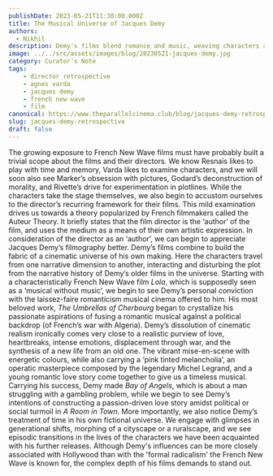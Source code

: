 ```yaml
---
publishDate: 2023-05-21T11:30:00.000Z
title: The Musical Universe of Jacques Demy
authors:
  - Nikhil
description: Demy's films blend romance and music, weaving characters and narratives amid social and political themes, revealing his distinctive storytelling approach.
image: ../../src/assets/images/blog/20230521-jacques-demy.jpg
category: Curator's Note
tags:
    - director retrospective
    - agnes varda
    - jacques demy
    - french new wave
    - film
canonical: https://www.theparallelcinema.club/blog/jacques-demy-retrospective
slug: jacques-demy-retrospective
draft: false
---
```


The growing exposure to French New Wave films must have probably built a trivial scope about the films and their directors. We know Resnais likes to play with time and memory, Varda likes to examine characters, and we will soon also see Marker’s obsession with pictures, Godard’s deconstruction of morality, and Rivette’s drive for experimentation in plotlines. While the characters take the stage themselves, we also begin to accustom ourselves to the director’s recurring framework for their films. This mild examination drives us towards a theory popularized by French filmmakers called the Auteur Theory. It briefly states that the film director is the ‘author’ of the film, and uses the medium as a means of their own artistic expression.
In consideration of the director as an ‘author’, we can begin to appreciate Jacques Demy’s filmography better. Demy’s films combine to build the fabric of a cinematic universe of his own making. Here the characters travel from one narrative dimension to another, interacting and disturbing the plot from the narrative history of Demy’s older films in the universe. Starting with a characteristically French New Wave film *Lola*, which is supposedly seen as a ‘musical without music’, we begin to see Demy’s personal conviction with the laissez-faire romanticism musical cinema offered to him. His most beloved work, *The Umbrellas of Cherbourg* began to crystallize his passionate aspirations of fusing a romantic musical against a political backdrop (of French’s war with Algeria). Demy’s dissolution of cinematic realism ironically comes very close to a realistic purview of love, heartbreaks, intense emotions, displacement through war, and the synthesis of a new life from an old one. The vibrant mise-en-scene with energetic colours, while also carrying a ‘pink tinted melancholia’, an operatic masterpiece composed by the legendary Michel Legrand, and a young romantic love story come together to give us a timeless musical.
Carrying his success, Demy made *Bay of Angels*, which is about a man struggling with a gambling problem, while we begin to see Demy’s intentions of constructing a passion-driven love story amidst political or social turmoil in *A Room in Town*. More importantly, we also notice Demy’s treatment of time in his own fictional universe. We engage with glimpses in generational shifts, morphing of a cityscape or a ruralscape, and we see episodic transitions in the lives of the characters we have been acquainted with his further releases.
Although Demy's influences can be more closely associated with Hollywood than with the 'formal radicalism' the French New Wave is known for, the complex depth of his films demands to stand out.
